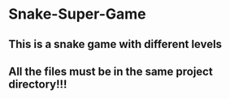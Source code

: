 # Snake-Super-Game
## This is a snake game with different levels
## All the files must be in the same project directory!!!
